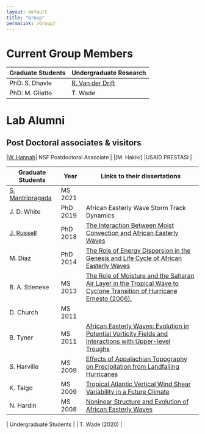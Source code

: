 ```yaml
---
layout: default
title: "Group"
permalink: /Group/
---
```


Current Group Members
========================

| Graduate  Students | Undergraduate Research |
| ------------------ | --------------------- |
| PhD: S. Dhavle  | [R. Van der Drift](https://robertvdd.github.io/)|
| PhD: M. Gliatto |T. Wade  |


Lab Alumni
=======================


Post Doctoral associates & visitors
---------------------------

|[W. Hannah](http://hannahlab.org/)| NSF Postdoctoral Associate |
|[M. Hakiki] |USAID PRESTASI | 


| Graduate Students | Year | Links to their dissertations |
| ----------------- | ---  | ---------------------------- |
| [S. Mantripragada](https://tropicalwavesresearch.com/)| MS 2021 | |
| J. D. White | PhD 2019 | African Easterly Wave Storm Track Dynamics|
| [J. Russell](https://sites.google.com/view/james-russell/) | PhD 2018 |  [The Interaction Between Moist Convection and African Easterly Waves](http://www.lib.ncsu.edu/resolver/1840.20/36264)|
| M. Diaz | PhD 2014 | [The Role of Energy Dispersion in the Genesis and Life Cycle of African Easterly Waves](http://www.lib.ncsu.edu/resolver/1840.16/9696) |
| B. A. Stieneke | MS 2013 | [ The Role of Moisture and the Saharan Air Layer in the Tropical Wave to Cyclone Transition of Hurricane Ernesto (2006).](https://repository.lib.ncsu.edu/handle/1840.16/9131)|
| D. Church | MS 2011 | |
| B. Tyner | MS 2011 | [African Easterly Waves: Evolution in Potential Vorticity Fields and Interactions with Upper-level Troughs](http://www.lib.ncsu.edu/resolver/1840.16/7240)|
| S. Harville | MS 2009 | [Effects of Appalachian Topography on Precipitation from Landfalling Hurricanes](http://www.lib.ncsu.edu/resolver/1840.16/2849)|
| K. Talgo |  MS 2009 | [Tropical Atlantic Vertical Wind Shear Variability in a Future Climate](http://www.lib.ncsu.edu/resolver/1840.16/2888)|
| N. Hardin | MS 2008 | [Noninear Structure and Evolution of African Easterly Waves](http://www.lib.ncsu.edu/resolver/1840.16/1518) |


| Undergraduate Students |
| T. Wade (2020) |  